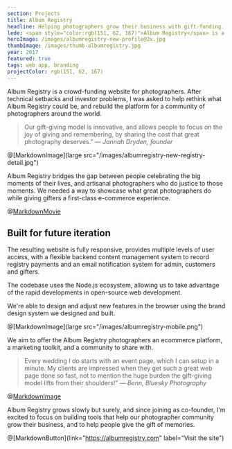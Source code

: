 ```yaml
---
section: Projects
title: Album Registry
headline: Helping photographers grow their business with gift-funding.
lede: <span style="color:rgb(151, 62, 167)">Album Registry</span> is a gift-giving platform for anyone to gift beautiful pro photography.
heroImage: /images/albumregistry-new-profile@2x.jpg
thumbImage: /images/thumb-albumregistry.jpg
year: 2017
featured: true
tags: web app, branding
projectColor: rgb(151, 62, 167)
---
```


Album Registry is a crowd-funding website for photographers. After technical setbacks and investor problems, I was asked to help rethink what Album Registry could
be, and rebuild the platform for a community of photographers around the world.

> Our gift-giving model is innovative, and allows people to focus on the joy of giving and
> remembering, by sharing the cost that great photography deserves.” _— Jannah Dryden,
> founder_

@[MarkdownImage](large src="/images/albumregistry-new-registry-detail.jpg")

Album Registry bridges the gap between people celebrating the big moments of their lives,
and artisanal photographers who do justice to those moments. We needed a way to showcase
what great photographers do while giving gifters a first-class e-commerce
experience.

@[MarkdownMovie](src="/images/albumregistry-block-registriesX.mp4")

## Built for future iteration

The resulting website is fully responsive, provides multiple levels of user access, with a
flexible backend content management system to record registry payments and an email
notification system for admin, customers and gifters.

The codebase uses the Node.js ecosystem, allowing us to take advantage of the rapid developments in open-source web development.

We're able to design and adjust new features in the browser using the brand design system
we designed and built.

@[MarkdownImage](large src="/images/albumregistry-mobile.png")

We aim to offer the Album Registry photographers an ecommerce platform, a marketing
toolkit, and a community to share with.

> Every wedding I do starts with an event page, which I can setup in a minute. My clients
> are impressed when they get such a great web page done so fast, not to mention the huge
> burden the gift-giving model lifts from their shoulders!” _— Benn, Bluesky
> Photography_

@[MarkdownImage](src="/images/albumregistry-moment2.jpg")

Album Registry grows slowly but surely, and since joining as co-founder, I'm excited to
focus on building tools that help our photographer community grow their business, and to help people give the
gift of memories.

@[MarkdownButton](link="https://albumregistry.com" label="Visit the site")
